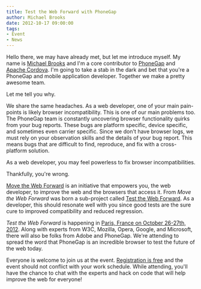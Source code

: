 ```yaml
---
title: Test the Web Forward with PhoneGap
author: Michael Brooks
date: 2012-10-17 09:00:00
tags:
- Event
- News
---
```


Hello there, we may have already met, but let me introduce myself. My name is [Michael Brooks](http://twitter.com/mwbrooks) and I'm a core contributor to [PhoneGap](http://phonegap.com) and [Apache Cordova](http://cordova.io). I'm going to take a stab in the dark and bet that you're a PhoneGap and mobile application developer. Together we make a pretty awesome team.

Let me tell you why.

We share the same headaches. As a web developer, one of your main pain-points is likely browser incompatibility. This is one of our main problems too. The PhoneGap team is constantly uncovering browser functionality quirks from your bug reports. These bugs are platform specific, device specific, and sometimes even carrier specific. Since we don't have browser logs, we must rely on your observation skills and the details of your bug report. This means bugs that are difficult to find, reproduce, and fix with a cross-platform solution.

As a web developer, you may feel powerless to fix browser incompatibilities.

Thankfully, you're wrong.

[Move the Web Forward](http://movethewebforward.org) is an initiative that empowers you, the web developer, to improve the web and the browsers that access it. From _Move the Web Forward_ was born a sub-project called [Test the Web Forward](http://testthewebforward.org). As a developer, this should resonate well with you since good tests are the sure cure to improved compatibility and reduced regression.

_Test the Web Forward_ is happening in [Paris, France on October 26-27th, 2012](http://testthewebforward.org/paris-2012.html). Along with experts from W3C, Mozilla, Opera, Google, and Microsoft, there will also be folks from Adobe and PhoneGap. We're attending to spread the word that PhoneGap is an incredible browser to test the future of the web today.

Everyone is welcome to join us at the event. [Registration is free](http://testtwfparis.eventbrite.com/) and the event should not conflict with your work schedule. While attending, you'll have the chance to chat with the experts and hack on code that will help improve the web for everyone!

